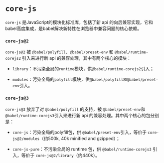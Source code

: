 # `core-js`

`core-js` 是JavaScript的模块化标准库，包括了新 api 的向后兼容实现，它和babel高度集成，是babel解决新特性在浏览器中兼容问题的核心依赖。

### `core-js@2`

`core-js@2` 被 `@babel/polyfill`、`@babel/preset-env` 和 `@babel/runtime-corejs2` 引入来进行新 api 的兼容处理，其中有两个核心的模块：

- `library`：不污染全局的`runtime`模块，供`@babel/runtime-corejs2`引入；

- `modules`：污染全局的`polyfill`模块，供`@babel/polyfill和@babel/preset-env`引入。

### `core-js@3`

`core-js@3` 放弃了对 `@babel/polyfill` 的支持，被 `@babel/preset-env`和`@babel/runtime-corejs3`引入来进行新 api 的兼容处理。其中两个核心的包分别是：

- `core-js`：污染全局的polyfill包，供 `@babel/preset-env`引入，等价于 `core-js@2/modules`（约500k, 40k minified and gzipped）；

- `core-js-pure`：不污染全局的 runtime 包，供 `@babel/runtime-corejs3` 引入，等价于 `core-js@2/library`（约440k）。